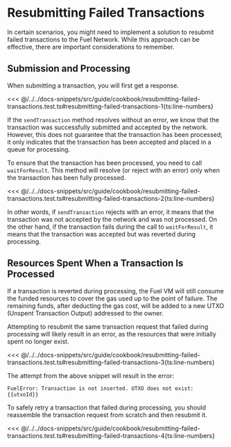 # Resubmitting Failed Transactions

In certain scenarios, you might need to implement a solution to resubmit failed transactions to the Fuel Network. While this approach can be effective, there are important considerations to remember.


## Submission and Processing

When submitting a transaction, you will first get a response.

<<< @/../../docs-snippets/src/guide/cookbook/resubmitting-failed-transactions.test.ts#resubmitting-failed-transactions-1{ts:line-numbers}

If the `sendTransaction` method resolves without an error, we know that the transaction was successfully submitted and accepted by the network. However, this does not guarantee that the transaction has been processed; it only indicates that the transaction has been accepted and placed in a queue for processing.

To ensure that the transaction has been processed, you need to call `waitForResult`. This method will resolve (or reject with an error) only when the transaction has been fully processed.

<<< @/../../docs-snippets/src/guide/cookbook/resubmitting-failed-transactions.test.ts#resubmitting-failed-transactions-2{ts:line-numbers}

In other words, if `sendTransaction` rejects with an error, it means that the transaction was not accepted by the network and was not processed. On the other hand, if the transaction fails during the call to `waitForResult`, it means that the transaction was accepted but was reverted during processing.

## Resources Spent When a Transaction Is Processed

If a transaction is reverted during processing, the Fuel VM will still consume the funded resources to cover the gas used up to the point of failure. The remaining funds, after deducting the gas cost, will be added to a new UTXO (Unspent Transaction Output) addressed to the owner.

Attempting to resubmit the same transaction request that failed during processing will likely result in an error, as the resources that were initially spent no longer exist.

<<< @/../../docs-snippets/src/guide/cookbook/resubmitting-failed-transactions.test.ts#resubmitting-failed-transactions-3{ts:line-numbers}

The attempt from the above snippet will result in the error:

```console
FuelError: Transaction is not inserted. UTXO does not exist: {{utxoId}}
```

To safely retry a transaction that failed during processing, you should reassemble the transaction request from scratch and then resubmit it.

<<< @/../../docs-snippets/src/guide/cookbook/resubmitting-failed-transactions.test.ts#resubmitting-failed-transactions-4{ts:line-numbers}
